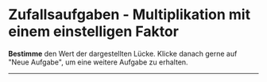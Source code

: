 <!--
version:  0.0.1

language: de

@style
main > *:not(:last-child) {
  margin-bottom: 3rem;
}

input {
    text-align: center;
}

.flex-container {
    display: flex;
    flex-wrap: wrap;
    align-items: stretch;
    gap: 20px;
}

.flex-child {
    flex: 1;
    min-width: 350px;
    margin-right: 20px;
}

@media (max-width: 400px) {
    .flex-child {
        flex: 100%;
        margin-right: 0;
    }
}
@end

formula: \carry   \textcolor{red}{\scriptsize #1}
formula: \digit   \rlap{\carry{#1}}\phantom{#2}#2
formula: \permil  \text{‰}

import: https://raw.githubusercontent.com/LiaTemplates/Tikz-Jax/main/README.md

script: https://cdn.jsdelivr.net/gh/LiaTemplates/Tikz-Jax@main/dist/index.js
import: https://raw.githubusercontent.com/liaTemplates/algebrite/master/README.md


tags: Multiplikation, leicht, niedrig, Bestimmen, Random

comment: Hier werden zufällige Multiplikationsaufgaben mit einem einstelligen Faktor generiert. 

author: Martin Lommatzsch

base:   https://raw.githubusercontent.com/MINT-the-GAP/Aufgabensammlung/refs/heads/main/01_Algebraische_Grundlagen/
-->




# Zufallsaufgaben - Multiplikation mit einem einstelligen Faktor




**Bestimme** den Wert der dargestellten Lücke. Klicke danach gerne auf "Neue Aufgabe", um eine weitere Aufgabe zu erhalten.



<script input="submit" output="Aufgabe" default="Neue Aufgabe" modify="false">
  if (!window._mult3x1_tick) { window._mult3x1_tick = 1 } else { window._mult3x1_tick++; }
  "Neue Aufgabe " + window._mult3x1_tick
</script>

---

<script modify="false">
// @input(`Aufgabe`)

const ri = (min, max) => Math.floor(Math.random() * (max - min + 1)) + min;

// Zufall: dreistelliger und einstelliger Faktor
const A = ri(100, 999);
const B = ri(2, 9);
const P = A * B;

// Aufgabe: TeX für Rechnung, Eingabefeld außerhalb
const problem = `$${A} \\cdot ${B} =$ [[ ${P} ]]`;

// Lösung im Align-Stil
function multiplicationAlign(a, b, p) {
  const digits = String(a).split('').map(d => parseInt(d));
  let lines = [];

  // Einer
  let prod = digits[2] * b;
  lines.push(`+\\hspace{0.5em}\\hspace{0.5em}\\hspace{0.5em}${prod}& \\\\`);

  // Zehner
  prod = digits[1] * b;
  lines.push(`+\\hspace{0.5em}\\hspace{0.5em}${prod}\\textcolor{red}{0}& \\\\`);

  // Hunderter
  prod = digits[0] * b;
  lines.push(`+\\hspace{0.5em}${prod}\\textcolor{red}{00}& \\\\`);

  return `$$
\\begin{align*}
 ${a} \\cdot ${b}& \\\\ \\hline
 ${lines.join('\n')}
 \\hline
 ${p}& \\\\
\\end{align*}
$$`;
}

// Versteckte Lösung
let solution = '***************';
solution += '\n' + multiplicationAlign(A, B, P);
solution += '\n***************';

// Ausgabe
"LIASCRIPT:\n" + problem + "\n" + solution;
</script>


